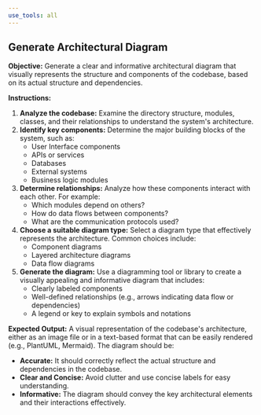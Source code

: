 ```yaml
---
use_tools: all
---
```


## Generate Architectural Diagram

**Objective:** Generate a clear and informative architectural diagram that visually represents the structure and components of the codebase, based on its actual structure and dependencies.

**Instructions:**

1. **Analyze the codebase:** Examine the directory structure, modules, classes, and their relationships to understand the system's architecture.
2. **Identify key components:** Determine the major building blocks of the system, such as:
   - User Interface components
   - APIs or services
   - Databases
   - External systems
   - Business logic modules
3. **Determine relationships:** Analyze how these components interact with each other. For example:
   - Which modules depend on others?
   - How do data flows between components?
   - What are the communication protocols used?
4. **Choose a suitable diagram type:** Select a diagram type that effectively represents the architecture. Common choices include:
   - Component diagrams
   - Layered architecture diagrams
   - Data flow diagrams
5. **Generate the diagram:** Use a diagramming tool or library to create a visually appealing and informative diagram that includes:
   - Clearly labeled components
   - Well-defined relationships (e.g., arrows indicating data flow or dependencies)
   - A legend or key to explain symbols and notations

**Expected Output:** A visual representation of the codebase's architecture, either as an image file or in a text-based format that can be easily rendered (e.g., PlantUML, Mermaid). The diagram should be:

- **Accurate:** It should correctly reflect the actual structure and dependencies in the codebase.
- **Clear and Concise:** Avoid clutter and use concise labels for easy understanding.
- **Informative:** The diagram should convey the key architectural elements and their interactions effectively.
